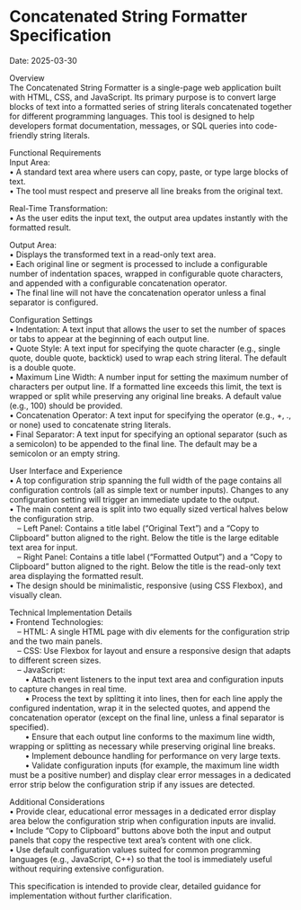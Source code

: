 # Concatenated String Formatter Specification
Date: 2025-03-30

Overview  
The Concatenated String Formatter is a single-page web application built with HTML, CSS, and JavaScript. Its primary purpose is to convert large blocks of text into a formatted series of string literals concatenated together for different programming languages. This tool is designed to help developers format documentation, messages, or SQL queries into code-friendly string literals.

Functional Requirements  
Input Area:  
• A standard text area where users can copy, paste, or type large blocks of text.  
• The tool must respect and preserve all line breaks from the original text.  

Real-Time Transformation:  
• As the user edits the input text, the output area updates instantly with the formatted result.

Output Area:  
• Displays the transformed text in a read-only text area.  
• Each original line or segment is processed to include a configurable number of indentation spaces, wrapped in configurable quote characters, and appended with a configurable concatenation operator.  
• The final line will not have the concatenation operator unless a final separator is configured.

Configuration Settings  
• Indentation: A text input that allows the user to set the number of spaces or tabs to appear at the beginning of each output line.  
• Quote Style: A text input for specifying the quote character (e.g., single quote, double quote, backtick) used to wrap each string literal. The default is a double quote.  
• Maximum Line Width: A number input for setting the maximum number of characters per output line. If a formatted line exceeds this limit, the text is wrapped or split while preserving any original line breaks. A default value (e.g., 100) should be provided.  
• Concatenation Operator: A text input for specifying the operator (e.g., +, ., or none) used to concatenate string literals.  
• Final Separator: A text input for specifying an optional separator (such as a semicolon) to be appended to the final line. The default may be a semicolon or an empty string.

User Interface and Experience  
• A top configuration strip spanning the full width of the page contains all configuration controls (all as simple text or number inputs). Changes to any configuration setting will trigger an immediate update to the output.  
• The main content area is split into two equally sized vertical halves below the configuration strip.  
 – Left Panel: Contains a title label (“Original Text”) and a “Copy to Clipboard” button aligned to the right. Below the title is the large editable text area for input.  
 – Right Panel: Contains a title label (“Formatted Output”) and a “Copy to Clipboard” button aligned to the right. Below the title is the read-only text area displaying the formatted result.  
• The design should be minimalistic, responsive (using CSS Flexbox), and visually clean.

Technical Implementation Details  
• Frontend Technologies:  
 – HTML: A single HTML page with div elements for the configuration strip and the two main panels.  
 – CSS: Use Flexbox for layout and ensure a responsive design that adapts to different screen sizes.  
 – JavaScript:  
  • Attach event listeners to the input text area and configuration inputs to capture changes in real time.  
  • Process the text by splitting it into lines, then for each line apply the configured indentation, wrap it in the selected quotes, and append the concatenation operator (except on the final line, unless a final separator is specified).  
  • Ensure that each output line conforms to the maximum line width, wrapping or splitting as necessary while preserving original line breaks.  
  • Implement debounce handling for performance on very large texts.  
  • Validate configuration inputs (for example, the maximum line width must be a positive number) and display clear error messages in a dedicated error strip below the configuration strip if any issues are detected.

Additional Considerations  
• Provide clear, educational error messages in a dedicated error display area below the configuration strip when configuration inputs are invalid.  
• Include “Copy to Clipboard” buttons above both the input and output panels that copy the respective text area’s content with one click.  
• Use default configuration values suited for common programming languages (e.g., JavaScript, C++) so that the tool is immediately useful without requiring extensive configuration.

This specification is intended to provide clear, detailed guidance for implementation without further clarification.



